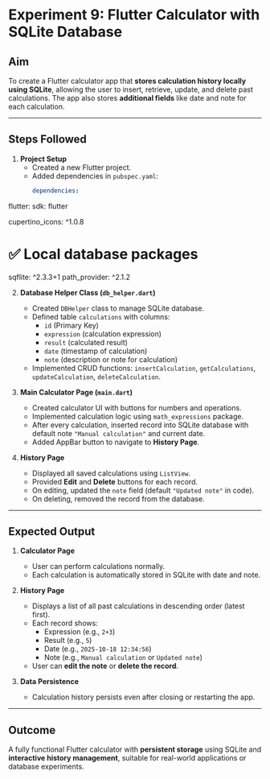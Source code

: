 # Experiment 9: Flutter Calculator with SQLite Database

## Aim
To create a Flutter calculator app that **stores calculation history locally using SQLite**, allowing the user to insert, retrieve, update, and delete past calculations. The app also stores **additional fields** like date and note for each calculation.

---

## Steps Followed

1. **Project Setup**
   - Created a new Flutter project.
   - Added dependencies in `pubspec.yaml`:
     ```yaml
     dependencies:
flutter:
sdk: flutter

cupertino_icons: ^1.0.8

# ✅ Local database packages
sqflite: ^2.3.3+1
path_provider: ^2.1.2


2. **Database Helper Class (`db_helper.dart`)**
   - Created `DBHelper` class to manage SQLite database.
   - Defined table `calculations` with columns:
      - `id` (Primary Key)
      - `expression` (calculation expression)
      - `result` (calculated result)
      - `date` (timestamp of calculation)
      - `note` (description or note for calculation)
   - Implemented CRUD functions: `insertCalculation`, `getCalculations`, `updateCalculation`, `deleteCalculation`.

3. **Main Calculator Page (`main.dart`)**
   - Created calculator UI with buttons for numbers and operations.
   - Implemented calculation logic using `math_expressions` package.
   - After every calculation, inserted record into SQLite database with default note `"Manual calculation"` and current date.
   - Added AppBar button to navigate to **History Page**.

4. **History Page**
   - Displayed all saved calculations using `ListView`.
   - Provided **Edit** and **Delete** buttons for each record.
   - On editing, updated the `note` field (default `"Updated note"` in code).
   - On deleting, removed the record from the database.

---

## Expected Output

1. **Calculator Page**
   - User can perform calculations normally.
   - Each calculation is automatically stored in SQLite with date and note.

2. **History Page**
   - Displays a list of all past calculations in descending order (latest first).
   - Each record shows:
      - Expression (e.g., `2+3`)
      - Result (e.g., `5`)
      - Date (e.g., `2025-10-18 12:34:56`)
      - Note (e.g., `Manual calculation` or `Updated note`)
   - User can **edit the note** or **delete the record**.

3. **Data Persistence**
   - Calculation history persists even after closing or restarting the app.

---

## Outcome
A fully functional Flutter calculator with **persistent storage** using SQLite and **interactive history management**, suitable for real-world applications or database experiments.